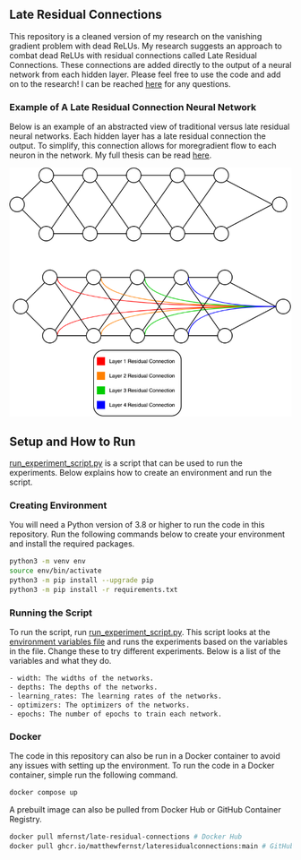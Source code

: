 ## Late Residual Connections

This repository is a cleaned version of my research on the vanishing gradient problem with dead ReLUs. My research suggests an approach to combat dead ReLUs with residual connections called Late Residual Connections. These connections are added directly to the output of a neural network from each hidden layer. Please feel free to use the code and add on to the research! I can be reached [here](mailto:matthew.f.ernst@gmail.com) for any questions.

### Example of A Late Residual Connection Neural Network

Below is an example of an abstracted view of traditional versus late residual neural networks. Each hidden layer has a late residual connection the output. To simplify, this connection allows for moregradient flow to each neuron in the network. My full thesis can be read [here](thesis.pdf).

![late-residual](images/lrn.png)


## Setup and How to Run

[run_experiment_script.py](python/run_experiment_script.py) is a script that can be used to run the experiments.
Below explains how to create an environment and run the script.

### Creating Environment

You will need a Python version of 3.8 or higher to run the code in this repository. Run the following commands below to create your environment and install the required packages.

```bash
python3 -m venv env
source env/bin/activate
python3 -m pip install --upgrade pip
python3 -m pip install -r requirements.txt
```


### Running the Script

To run the script, run [run_experiment_script.py](python/run_experiment_script.py). This script looks at the [environment variables file](python/experiment_vars.yml) and runs the experiments based on the variables in the file. Change these to try different experiments. Below is a list of the variables and what they do.
    
    - width: The widths of the networks.
    - depths: The depths of the networks.
    - learning_rates: The learning rates of the networks.
    - optimizers: The optimizers of the networks.
    - epochs: The number of epochs to train each network.

### Docker 
The code in this repository can also be run in a Docker container to avoid any issues with setting up the environment. To run the code in a Docker container, simple run the following command.

```bash
docker compose up
```
A prebuilt image can also be pulled from Docker Hub or GitHub Container Registry.

```bash
docker pull mfernst/late-residual-connections # Docker Hub
docker pull ghcr.io/matthewfernst/lateresidualconnections:main # GitHub Container Registry
```




